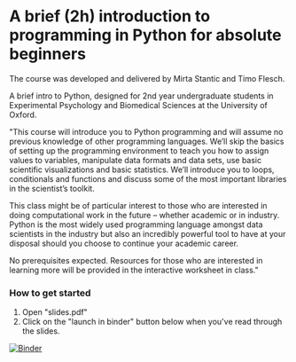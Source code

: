 # A brief (2h) introduction to programming in Python for absolute beginners
The course was developed and delivered by Mirta Stantic and Timo Flesch.    

A brief intro to Python, designed for 2nd year undergraduate students in Experimental Psychology and Biomedical Sciences at the University of Oxford.

"This course will introduce you to Python programming and will assume no previous knowledge of other programming languages. We’ll skip the basics of setting up the programming environment to teach you how to assign values to variables, manipulate data formats and data sets, use basic scientific visualizations and basic statistics. We’ll introduce you to loops, conditionals and functions and discuss some of the most important libraries in the scientist’s toolkit.  

This class might be of particular interest to those who are interested in doing computational work in the future – whether academic or in industry. Python is the most widely used programming language amongst data scientists in the industry but also an incredibly powerful tool to have at your disposal should you choose to continue your academic career.  

No prerequisites expected. Resources for those who are interested in learning more will be provided in the interactive worksheet in class."


### How to get started

1. Open "slides.pdf"
2. Click on the "launch in binder" button below when you've read through the slides.

[![Binder](https://mybinder.org/badge_logo.svg)](https://mybinder.org/v2/gh/TimoFlesch/intro2python/master)

<!-- [![Colab](https://colab.research.google.com/assets/colab-badge.svg)](https://colab.research.google.com/github/TimoFlesch/intro2python/blob/master/intro_to_python_students.ipynb) -->
